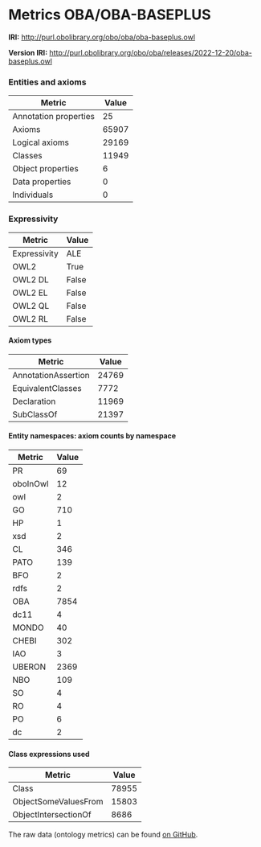 # Metrics OBA/OBA-BASEPLUS

**IRI:** http://purl.obolibrary.org/obo/oba/oba-baseplus.owl

**Version IRI:** http://purl.obolibrary.org/obo/oba/releases/2022-12-20/oba-baseplus.owl

### Entities and axioms

| Metric | Value |
| ------ | ----- |
| Annotation properties | 25 |
| Axioms | 65907 |
| Logical axioms | 29169 |
| Classes | 11949 |
| Object properties | 6 |
| Data properties | 0 |
| Individuals | 0 |


### Expressivity

| Metric | Value |
| ------ | ----- |
| Expressivity | ALE |
| OWL2 | True |
| OWL2 DL | False |
| OWL2 EL | False |
| OWL2 QL | False |
| OWL2 RL | False |

#### Axiom types

| Metric | Value |
| ------ | ----- |
| AnnotationAssertion | 24769 |
| EquivalentClasses | 7772 |
| Declaration | 11969 |
| SubClassOf | 21397 |


#### Entity namespaces: axiom counts by namespace

| Metric | Value |
| ------ | ----- |
| PR | 69 |
| oboInOwl | 12 |
| owl | 2 |
| GO | 710 |
| HP | 1 |
| xsd | 2 |
| CL | 346 |
| PATO | 139 |
| BFO | 2 |
| rdfs | 2 |
| OBA | 7854 |
| dc11 | 4 |
| MONDO | 40 |
| CHEBI | 302 |
| IAO | 3 |
| UBERON | 2369 |
| NBO | 109 |
| SO | 4 |
| RO | 4 |
| PO | 6 |
| dc | 2 |


#### Class expressions used

| Metric | Value |
| ------ | ----- |
| Class | 78955 |
| ObjectSomeValuesFrom | 15803 |
| ObjectIntersectionOf | 8686 |


The raw data (ontology metrics) can be found [on GitHub](https://github.com/obophenotype/bio-attribute-ontology/tree/main/src/ontology/reports/robot-metrics.yml).

